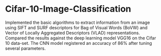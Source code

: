 # Cifar-10-Image-Classification
Implemented the basic algorithms to extract information from an image using SIFT and SURF descriptors for Bag of Visual Words (BoVW) and Vector of Locally Aggregated Descriptors (VLAD) representations. Compared the results against the deep learning model VGG16 on the Cifar 10 data-set. The CNN model registered an accuracy of 86% after tuning several parameters.

